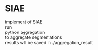 # SIAE
implement of SIAE<br>
run <br>
python aggregation <br>
to aggregate segmentations<br>
results will be saved in ./aggregation_result<br>
